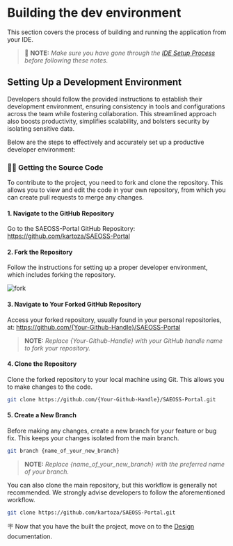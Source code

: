# Building the dev environment

This section covers the process of building and running the application from your IDE.

> 🚩 **NOTE:** *Make sure you have gone through the [IDE Setup Process](ide-setup.md) before following these notes.*

<!-- 
Press `Ctrl -> P` 1️⃣ and then `>`and search for `Rebuild`. Select `Dev Containers: Rebuild and Reopen in Container`2️⃣. This will essentially mount your code tree inside a docker container and switch the development context of VSCode to be inside the container where all of the python etc. dependencies will be installed.

![image.png](img/building-1.png)

Once the task is running, a notification 1️⃣ will be shown in the bottom right of the VSCode window. Clicking in the notification will show you the setup progress 2️⃣. Note that this make take quite a while depending on the internet bandwidth you have and the CPU power of your machine.

![image.png](img/building-2.png)
## Open a dev container terminal

Open  terminal within the dev container context by clicking the `+`icon in the terminal pane 1️⃣. The new terminal 2️⃣ will show up in the list of running terminals 3️⃣

![image.png](img/building-3.png)

## Install FrontEnd libraries

```
make frontend-dev
```

![image.png](img/building-4.png)


## Run django migration

```
cd /home/web/project/django_project
python manage.py migrate
```
## Create super user

```
cd /home/web/project/django_project
python manage.py createsuperuser
```

During this process you will be prompted for your user name (defaults to root), email address and a password (which you need to confirm). Complete these as needed.


## Viewing your test instance

After completing the steps above, you should have the development server available on port 2000 of your local host:

```
http://localhost:2000
```

![image.png](img/building-5.png)

The site will be rather bare bones since it will need to be configured in the admin area to set up the theme etc. -->

## Setting Up a Development Environment

Developers should follow the provided instructions to establish their development environment, ensuring consistency in tools and configurations across the team while fostering collaboration. This streamlined approach also boosts productivity, simplifies scalability, and bolsters security by isolating sensitive data.

Below are the steps to effectively and accurately set up a productive developer environment:

### 👩‍💻 Getting the Source Code

To contribute to the project, you need to fork and clone the repository. This allows you to view and edit the code in your own repository, from which you can create pull requests to merge any changes.

#### 1. Navigate to the GitHub Repository

Go to the SAEOSS-Portal GitHub Repository: https://github.com/kartoza/SAEOSS-Portal

#### 2. Fork the Repository

Follow the instructions for setting up a proper developer environment, which includes forking the repository.

![fork]()

#### 3. Navigate to Your Forked GitHub Repository

Access your forked repository, usually found in your personal repositories, at: https://github.com/{Your-Github-Handle}/SAEOSS-Portal
> **NOTE:** *Replace {Your-Github-Handle} with your GitHub handle name to fork your repository.*

#### 4. Clone the Repository

Clone the forked repository to your local machine using Git. This allows you to make changes to the code.

```bash
git clone https://github.com/{Your-Github-Handle}/SAEOSS-Portal.git
```

#### 5. Create a New Branch

Before making any changes, create a new branch for your feature or bug fix. This keeps your changes isolated from the main branch.

```bash
git branch {name_of_your_new_branch}
```
> **NOTE:** *Replace {name_of_your_new_branch} with the preferred name of your branch.*

You can also clone the main repository, but this workflow is generally not recommended. We strongly advise developers to follow the aforementioned workflow.

```bash
git clone https://github.com/kartoza/SAEOSS-Portal.git
```

🪧 Now that you have the built the project, move on to the [Design](design.md) documentation.

